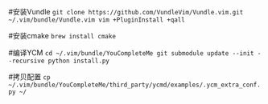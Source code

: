 #安装Vundle
`git clone https://github.com/VundleVim/Vundle.vim.git ~/.vim/bundle/Vundle.vim
vim +PluginInstall +qall`

#安装cmake
`brew install cmake`

#编译YCM
`cd ~/.vim/bundle/YouCompleteMe
git submodule update --init --recursive
python install.py`

#拷贝配置
`cp ~/.vim/bundle/YouCompleteMe/third_party/ycmd/examples/.ycm_extra_conf.py ~/`
